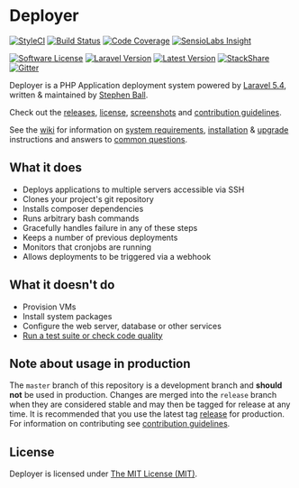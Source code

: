 # Deployer

[![StyleCI](https://styleci.io/repos/33559148/shield?style=flat-square&branch=master)](https://styleci.io/repos/33559148)
[![Build Status](https://img.shields.io/travis/REBELinBLUE/deployer/master.svg?style=flat-square&label=Travis+CI)](https://travis-ci.org/REBELinBLUE/deployer)
[![Code Coverage](https://img.shields.io/codecov/c/github/REBELinBLUE/deployer/master.svg?style=flat-square&label=Coverage)](https://codecov.io/gh/REBELinBLUE/deployer)
[![SensioLabs Insight](https://img.shields.io/sensiolabs/i/686dd98b-c0e5-465b-8f14-29b1cab47f3b.svg?style=flat-square&label=SensioLabs+Insight)](https://insight.sensiolabs.com/projects/686dd98b-c0e5-465b-8f14-29b1cab47f3b)


[![Software License](https://img.shields.io/badge/license-MIT-brightgreen.svg?style=flat-square&label=License)](/LICENSE.md)
[![Laravel Version](https://shield.with.social/cc/github/REBELinBLUE/deployer/master.svg?style=flat-square)](https://packagist.org/packages/laravel/framework)
[![Latest Version](https://img.shields.io/github/release/REBELinBLUE/deployer.svg?style=flat-square&label=Release)](https://github.com/REBELinBLUE/deployer/releases)
[![StackShare](https://img.shields.io/badge/tech-stack-0690fa.svg?style=flat-square&label=Tech)](https://stackshare.io/REBELinBLUE/deployer)
[![Gitter](https://img.shields.io/badge/chat-on%20gitter-brightgreen.svg?style=flat-square&label=Chat)](https://gitter.im/REBELinBLUE/deployer)

Deployer is a PHP Application deployment system powered by [Laravel 5.4](http://laravel.com), written & maintained by [Stephen Ball](https://github.com/REBELinBLUE).

Check out the [releases](https://github.com/REBELinBLUE/deployer/releases), [license](/LICENSE.md), [screenshots](https://github.com/REBELinBLUE/deployer/wiki/Screenshots) and [contribution guidelines](/.github/CONTRIBUTING.md).

See the [wiki](https://github.com/REBELinBLUE/deployer/wiki) for information on [system requirements](https://github.com/REBELinBLUE/deployer/wiki/system-requirements), [installation](https://github.com/REBELinBLUE/deployer/wiki/installation) & [upgrade](https://github.com/REBELinBLUE/deployer/wiki/upgrading) instructions and answers to [common questions](https://github.com/REBELinBLUE/deployer/wiki/common-issues).

## What it does

* Deploys applications to multiple servers accessible via SSH
* Clones your project's git repository
* Installs composer dependencies
* Runs arbitrary bash commands
* Gracefully handles failure in any of these steps
* Keeps a number of previous deployments
* Monitors that cronjobs are running
* Allows deployments to be triggered via a webhook

## What it doesn't do

* Provision VMs
* Install system packages
* Configure the web server, database or other services
* [Run a test suite or check code quality](http://phptesting.org)

## Note about usage in production

The `master` branch of this repository is a development branch and **should not** be used in production. Changes are merged into the `release` branch when they are considered stable and may then be tagged for release at any time. It is recommended that you use the latest tag [release](https://github.com/REBELinBLUE/deployer/releases) for production. For information on contributing see [contribution guidelines](/.github/CONTRIBUTING.md).

## License

Deployer is licensed under [The MIT License (MIT)](/LICENSE.md).

